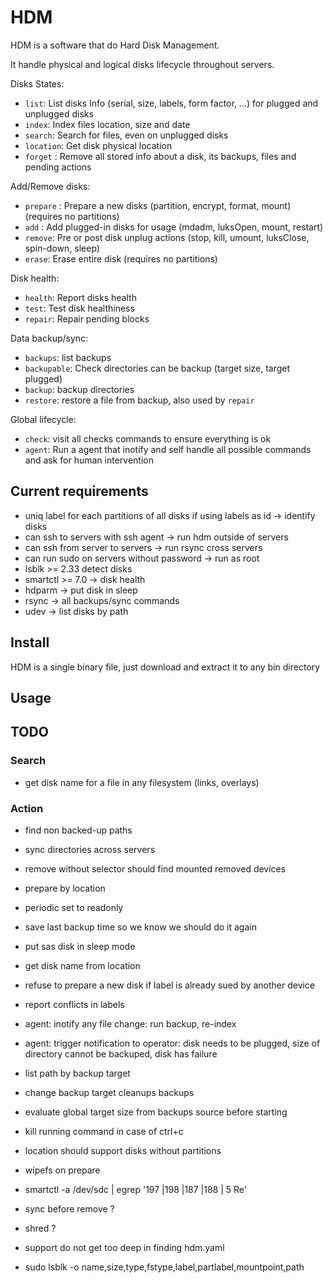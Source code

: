 
# HDM

HDM is a software that do Hard Disk Management.

It handle physical and logical disks lifecycle throughout servers.

Disks States: 
- `list`: List disks Info (serial, size, labels, form factor, ...) for plugged and unplugged disks
- `index`: Index files location, size and date 
- `search`: Search for files, even on unplugged disks
- `location`: Get disk physical location 
- `forget` : Remove all stored info about a disk, its backups, files and pending actions

Add/Remove disks:
- `prepare` : Prepare a new disks (partition, encrypt, format, mount) (requires no partitions)
- `add` : Add plugged-in disks for usage (mdadm, luksOpen, mount, restart)
- `remove`: Pre or post disk unplug actions (stop, kill, umount, luksClose, spin-down, sleep)
- `erase`: Erase entire disk (requires no partitions)

Disk health:
- `health`: Report disks health 
- `test`: Test disk healthiness
- `repair`: Repair pending blocks

Data backup/sync:
- `backups`: list backups
- `backupable`: Check directories can be backup (target size, target plugged)
- `backup`: backup directories
- `restore`: restore a file from backup, also used by `repair`

Global lifecycle:
- `check`: visit all checks commands to ensure everything is ok
- `agent`: Run a agent that inotify and self handle all possible commands and ask for human intervention


## Current requirements

- uniq label for each partitions of all disks if using labels as id -> identify disks
- can ssh to servers with ssh agent -> run hdm outside of servers
- can ssh from server to servers -> run rsync cross servers
- can run sudo on servers without password -> run as root
- lsblk >= 2.33 detect disks
- smartctl >= 7.0 -> disk health
- hdparm -> put disk in sleep
- rsync -> all backups/sync commands
- udev -> list disks by path


## Install

HDM is a single binary file, just download and extract it to any bin directory

## Usage


## TODO

### Search
- get disk name for a file in any filesystem (links, overlays)


### Action
- find non backed-up paths
- sync directories across servers

- remove without selector should find mounted removed devices

- prepare by location
- periodic set to readonly
- save last backup time so we know we should do it again
- put sas disk in sleep mode
- get disk name from location
- refuse to prepare a new disk if label is already sued by another device
- report conflicts in labels
- agent: inotify any file change: run backup, re-index
- agent: trigger notification to operator: disk needs to be plugged, size of directory cannot be backuped, disk has failure
- list path by backup target
- change backup target cleanups backups
- evaluate global target size from backups source before starting
- kill running command in case of ctrl+c
- location should support disks without partitions
- wipefs on prepare
- smartctl -a /dev/sdc | egrep '197 |198 |187 |188 |  5 Re'
- sync before remove ?
- shred ?
- support do not get too deep in finding hdm.yaml
- sudo lsblk -o name,size,type,fstype,label,partlabel,mountpoint,path
